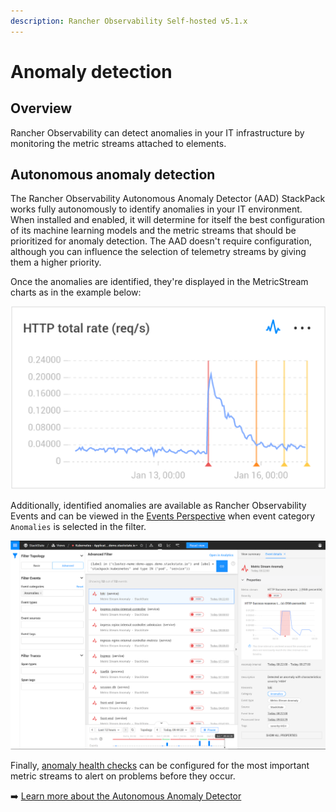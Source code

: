 ```yaml
---
description: Rancher Observability Self-hosted v5.1.x 
---
```


# Anomaly detection

## Overview

Rancher Observability can detect anomalies in your IT infrastructure by monitoring the metric streams attached to elements.

## Autonomous anomaly detection

The Rancher Observability Autonomous Anomaly Detector \(AAD\) StackPack works fully autonomously to identify anomalies in your IT environment. When installed and enabled, it will determine for itself the best configuration of its machine learning models and the metric streams that should be prioritized for anomaly detection. The AAD doesn't require configuration, although you can influence the selection of telemetry streams by giving them a higher priority.

Once the anomalies are identified, they're displayed in the MetricStream charts as in the example below:

![Anomaly example](../../.gitbook/assets/v51_anomaly_severity.png)

Additionally, identified anomalies are available as Rancher Observability Events and can be viewed in the [Events Perspective](../stackstate-ui/perspectives/events_perspective.md) when event category `Anomalies` is selected in the filter.

![Anomaly events](../../.gitbook/assets/v51_event_metric_stream_anomaly.png)

Finally, [anomaly health checks](../checks-and-monitors/anomaly-health-checks.md) can be configured for the most important metric streams to alert on problems before they occur.

➡️ [Learn more about the Autonomous Anomaly Detector](../../stackpacks/add-ons/aad.md)

